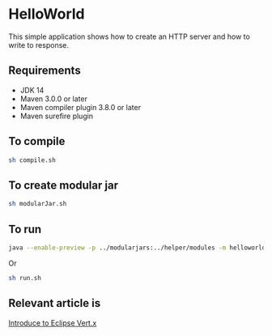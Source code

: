 # HelloWorld
This simple application shows how to create an HTTP server and how to write to response.

## Requirements
* JDK 14
* Maven 3.0.0 or later
* Maven compiler plugin 3.8.0 or later
* Maven surefire plugin 

## To compile
```bash
sh compile.sh
```

## To create modular jar
```bash
sh modularJar.sh
```

## To run
```bash
java --enable-preview -p ../modularjars:../helper/modules -m helloworld
```
Or

```bash
sh run.sh
```

## Relevant article is
[Introduce to Eclipse Vert.x](https://medium.com/@hakdogan/introduce-to-eclicpse-vert-x-1d24c97643c7)